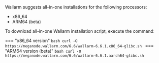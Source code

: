 Wallarm suggests all-in-one installations for the following processors:

* x86_64
* ARM64 (beta)

To download all-in-one Wallarm installation script, execute the command:

=== "x86_64 version"
    ```bash
    curl -O https://meganode.wallarm.com/6.6/wallarm-6.6.1.x86_64-glibc.sh
    ```
=== "ARM64 version (beta)"
    ```bash
    curl -O https://meganode.wallarm.com/6.6/wallarm-6.6.1.aarch64-glibc.sh
    ```